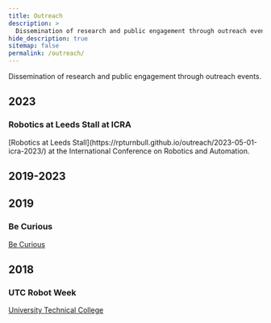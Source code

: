 ```yaml
---
title: Outreach
description: >
  Dissemination of research and public engagement through outreach events.
hide_description: true
sitemap: false
permalink: /outreach/
---
```



Dissemination of research and public engagement through outreach events.

<h2>2023</h2>
<h3>Robotics at Leeds Stall at ICRA</h3>
[Robotics at Leeds Stall](https://rpturnbull.github.io/outreach/2023-05-01-icra-2023/) at the International Conference on Robotics and Automation.

<h2>2019-2023</h2>

<h2>2019</h2>
<h3>Be Curious</h3>


[Be Curious](https://rpturnbull.github.io/outreach/2019-03-30-Be-Curious/)


<h2>2018</h2>
<h3>UTC Robot Week</h3>

[University Technical College](https://rpturnbull.github.io/outreach/2018-03-06-UTC-Robotics-Week/)